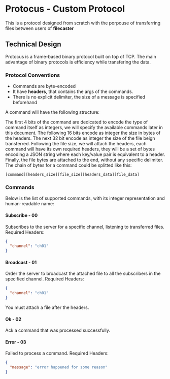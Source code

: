 # Protocus - Custom Protocol

This is a protocol designed from scratch with the porpouse of transferring files between users of **filecaster**

## Technical Design

Protocus is a frame-based binary protocol built on top of TCP. The main advantage of binary protocols is efficiency while transfering the data.

### Protocol Conventions

* Commands are byte-encoded
* It have **headers**, that contains the args of the commands.
* There is no explicit delimiter, the size of a message is specified beforehand

A command will have the following structure: 

The first 4 bits of the command are dedicated to encode the type of command itself as integers, we will specify the available commands later in this document. The following 16 bits encode as integer the size in bytes of the headers. The next 32 bit encode as integer the size of the file beign transferred. Following the file size, we will attach the headers, each command will have its own required headers, they will be a set of bytes encoding a JSON string where each key/value pair is equivalent to a header. Finally, the file bytes are attached to the end, without any specific delimiter. The chain of bytes for a command could be splitted like this:

```
[command][headers_size][file_size][headers_data][file_data]
```

### Commands

Below is the list of supported commands, with its integer representation and human-readable name:

#### Subscribe - 00
Subscribes to the server for a specific channel, listening to transferred files. Required Headers:
```json
{
  "channel": "ch01"
}
```

#### Broadcast - 01
Order the server to broadcast the attached file to all the subscribers in the specified channel. Required Headers:
```json
{
  "channel": "ch01"
}
```
You must attach a file after the headers.

#### Ok - 02
Ack a command that was processed successfully.

#### Error - 03
Failed to process a command. Required Headers:
```json
{
  "message": "error happened for some reason"
}
```
